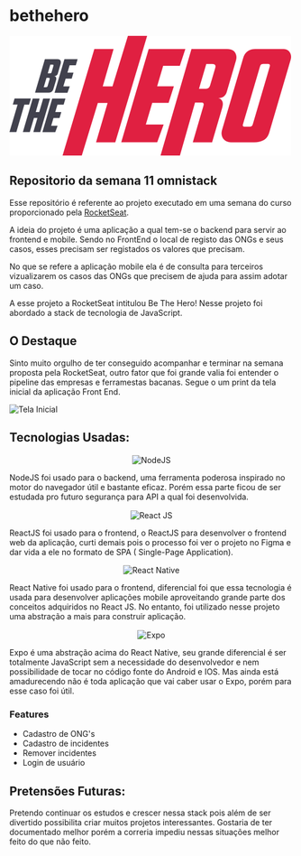 # bethehero

 ![Be The Hero](/frontend/src/assets/logo.svg)


## Repositorio da semana 11 omnistack

Esse repositório é referente ao projeto executado em uma semana do curso proporcionado pela [RocketSeat](https://rocketseat.com.br/).

A ideia do projeto é uma aplicação a qual tem-se o backend para servir ao frontend e mobile. Sendo no FrontEnd o local de registo das ONGs e seus casos, esses precisam ser registados os valores que precisam. 

No que se refere a aplicação mobile ela é de consulta para terceiros vizualizarem os casos das ONGs que precisem de ajuda para assim adotar um caso.

A esse projeto a RocketSeat intitulou Be The Hero! Nesse projeto foi abordado a stack de tecnologia de JavaScript.

## O Destaque

Sinto muito orgulho de ter conseguido acompanhar e terminar na semana proposta pela RocketSeat, outro fator que foi grande valia foi entender o pipeline das empresas e ferramestas bacanas. Segue o um print da tela inicial da aplicação Front End. 

![Tela Inicial](/Screen.png)

## Tecnologias Usadas:

<p align="center">
  <img src="https://pplware.sapo.pt/wp-content/uploads/2016/05/nodejs_04.jpg" width="150" title="NodeJS" align="center">
  <p>NodeJS foi usado para o backend, uma ferramenta poderosa inspirado no motor do navegador útil e bastante eficaz. Porém essa parte ficou de ser estudada pro futuro segurança para API a qual foi desenvolvida.</p>
 </p>

 <p align="center">
  <img src="https://i1.wp.com/leblogducodeur.fr/wp-content/uploads/2019/12/composants-reactjs.png?fit=339%2C149&ssl=1" width="150" alt="React JS" align="center">
  <p>ReactJS foi usado para o frontend, o ReactJS para desenvolver o frontend web da aplicação, curti demais pois o processo foi ver o projeto no Figma e dar vida a ele no formato de SPA ( Single-Page Application).</p>
</p>


 <p align="center">
  <img src="https://www.intelligenthq.com/wp-content/uploads/2020/03/React-Native.png" width="150" alt="React Native" align="center">
  <p>React Native foi usado para o frontend, diferencial foi que essa tecnologia é usada para desenvolver aplicações mobile aproveitando grande parte dos conceitos adquiridos no React JS. No entanto, foi utilizado nesse projeto uma abstração a mais para construir aplicação.</p>
</p>


 <p align="center">
  <img src="https://raw.githubusercontent.com/expo/expo/master/style/header.png" width="250" alt="Expo" align="center">
  <p>Expo é uma abstração acima do React Native, seu grande diferencial é ser totalmente JavaScript sem a necessidade do desenvolvedor e nem possibilidade de tocar no código fonte do Android e IOS. Mas ainda está amadurecendo não é toda aplicação que vai caber usar o Expo, porém para esse caso foi útil.</p>
</p>

### Features

- Cadastro de ONG's
- Cadastro de incidentes
- Remover incidentes
- Login de usuário

## Pretensões Futuras:

Pretendo continuar os estudos e crescer nessa stack pois além de ser divertido possibilita criar muitos projetos interessantes. Gostaria de ter documentado melhor porém a correria impediu nessas situações melhor feito do que não feito.
